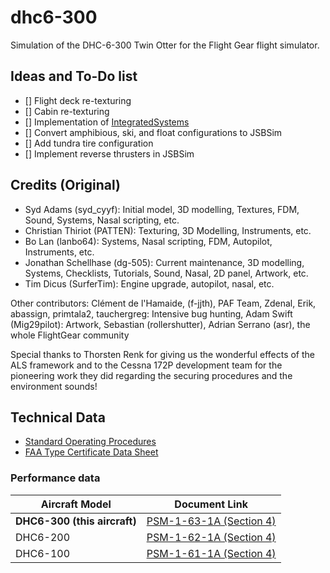 # dhc6-300

Simulation of the DHC-6-300 Twin Otter for the Flight Gear flight simulator.

## Ideas and To-Do list
- [] Flight deck re-texturing
- [] Cabin re-texturing
- [] Implementation of [IntegratedSystems](https://wiki.flightgear.org/IntegratedSystems)
- [] Convert amphibious, ski, and float configurations to JSBSim
- [] Add tundra tire configuration
- [] Implement reverse thrusters in JSBSim

## Credits (Original)
* Syd Adams (syd_cyyf):             Initial model, 3D modelling, Textures, FDM, Sound, Systems,
                                    Nasal scripting, etc.
* Christian Thiriot (PATTEN):       Texturing, 3D Modelling, Instruments, etc.
* Bo Lan (lanbo64):                 Systems, Nasal scripting, FDM, Autopilot, Instruments, etc.
* Jonathan Schellhase (dg-505):     Current maintenance, 3D modelling, Systems, Checklists, Tutorials,
                                    Sound, Nasal, 2D panel, Artwork, etc.
* Tim Dicus (SurferTim):            Engine upgrade, autopilot, nasal, etc.

Other contributors:
Clément de l'Hamaide, (f-jjth), PAF Team, Zdenal, Erik, abassign, primtala2,
tauchergreg: Intensive bug hunting, Adam Swift (Mig29pilot): Artwork,
Sebastian (rollershutter), Adrian Serrano (asr), the whole FlightGear community

Special thanks to Thorsten Renk for giving us the wonderful effects of
the ALS framework and to the Cessna 172P development team for the
pioneering work they did regarding the securing procedures and the
environment sounds!

## Technical Data

- [Standard Operating Procedures](https://web.archive.org/web/20170224162942/https://www.blm.gov/style/medialib/blm/nifc/av.Par.70826.File.tmp/SOPA_otter.pdf)
- [FAA Type Certificate Data Sheet](https://web.archive.org/web/20231216223735/http://man.fas.org/dod-101/sys/ac/docs/a9ea.pdf)

### Performance data

| Aircraft Model | Document Link            |
|----------------|--------------------------|
| **DHC6-300 (this aircraft)**   | [PSM-1-63-1A (Section 4)](https://web.archive.org/web/20170324171425/http://www.caamsllc.com/Performance%20Data/DHC-6-300.pdf)    |
| DHC6-200       | [PSM-1-62-1A (Section 4)](https://web.archive.org/web/20170324040942/http://www.caamsllc.com:80/Performance%20Data/DHC-6-200.pdf) |
| DHC6-100       | [PSM-1-61-1A (Section 4)](https://web.archive.org/web/20170324100753/http://www.caamsllc.com:80/Performance%20Data/DHC-6-100.pdf) |